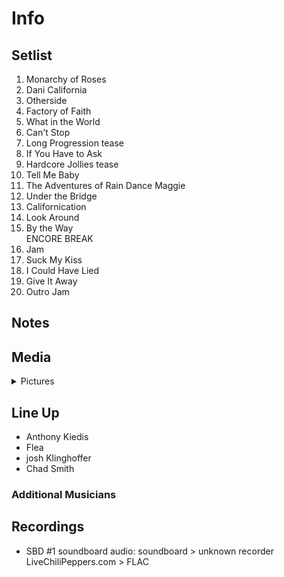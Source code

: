 # Info

## Setlist

1. Monarchy of Roses
2. Dani California
3. Otherside
4. Factory of Faith
5. What in the World
6. Can't Stop
7. Long Progression tease
8. If You Have to Ask
9. Hardcore Jollies tease
10. Tell Me Baby
11. The Adventures of Rain Dance Maggie
12. Under the Bridge
13. Californication
14. Look Around
15. By the Way
<br> ENCORE BREAK
18. Jam
19. Suck My Kiss
20. I Could Have Lied
21. Give It Away
22. Outro Jam

## Notes

## Media 

<details>
  <summary>Pictures</summary>
  <!--<img alt="Setlist" title="Setlist" src="_.jpg" height="200" />-->
</details>

## Line Up

* Anthony Kiedis
* Flea
* josh Klinghoffer
* Chad Smith

### Additional Musicians

## Recordings

* SBD #1 soundboard audio: soundboard > unknown recorder LiveChiliPeppers.com > FLAC
